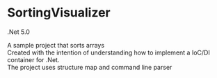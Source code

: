 # SortingVisualizer

.Net 5.0

A sample project that sorts arrays \
Created with the intention of understanding how to implement a IoC/DI container for .Net. \
The project uses structure map and command line parser
